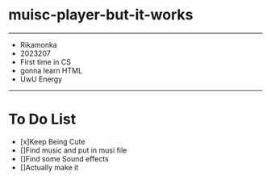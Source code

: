 # muisc-player-but-it-works

 ---

- Rikamonka
- 2023207
- First time in CS 
- gonna learn HTML
- UwU Energy

 ---
  
# To Do List

 - [x]Keep Being Cute  
 - []Find music and put in musi file
 - []Find some Sound effects
 - []Actually make it

<del> <del/>

